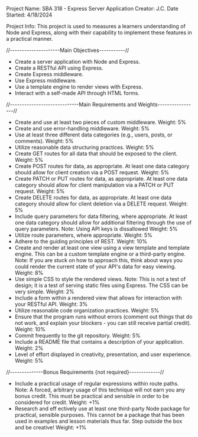 Project Name: SBA 318 - Express Server Application
Creator: J.C.
Date Started: 4/18/2024

Project Info: 
This project is used to measures a learners understanding of Node and Express, along with their capability to implement these features in a practical manner.

//---------------------Main Objectives-----------//
* Create a server application with Node and Express.
* Create a RESTful API using Express.
* Create Express middleware.
* Use Express middleware.
* Use a template engine to render views with Express.
* Interact with a self-made API through HTML forms.

//-----------------------------Main Requirements and Weights-----------------//
* Create and use at least two pieces of custom middleware.
Weight: 5%
* Create and use error-handling middleware.
Weight: 5%
* Use at least three different data categories (e.g., users, posts, or comments).
Weight: 5%
* Utilize reasonable data structuring practices.
Weight: 5%
* Create GET routes for all data that should be exposed to the client.
Weight: 5%
* Create POST routes for data, as appropriate. At least one data category should allow for client creation via a POST request.
Weight: 5%
* Create PATCH or PUT routes for data, as appropriate. At least one data category should allow for client manipulation via a PATCH or PUT request.
Weight: 5%
* Create DELETE routes for data, as appropriate. At least one data category should allow for client deletion via a DELETE request.
Weight: 5%
* Include query parameters for data filtering, where appropriate. At least one data category should allow for additional filtering through the use of query parameters.
Note: Using API keys is dissallowed
Weight: 5%
* Utilize route parameters, where appropriate.
Weight: 5%
* Adhere to the guiding principles of REST.
Weight: 10%
* Create and render at least one view using a view template and template engine. This can be a custom template engine or a third-party engine.
Note: If you are stuck on how to approach this, think about ways you could render the current state of your API's data for easy viewing.
Weight: 8%
* Use simple CSS to style the rendered views.
Note: This is not a test of design; it is a test of serving static files using Express. The CSS can be
very simple.
Weight: 2%
* Include a form within a rendered view that allows for interaction with your RESTful API.
Weight: 3%
* Utilize reasonable code organization practices.
Weight: 5%
* Ensure that the program runs without errors (comment out things that do not work, and explain your blockers - you can still receive partial credit).
Weight: 10%
* Commit frequently to the git repository.
Weight: 5%
* Include a README file that contains a description of your application.
Weight: 2%
* Level of effort displayed in creativity, presentation, and user experience.
Weight: 5%

//--------------Bonus Requirements {not required}-------------//
* Include a practical usage of regular expressions within route paths.
Note: A forced, arbitrary usage of this technique will not earn you any bonus credit. This must be
practical and sensible in order to be considered for credit.
Weight: +1%
* Research and eff ectively use at least one third-party Node package for practical, sensible purposes.
This cannot be a package that has been used in examples and lesson materials thus far. Step outside the box and be creative!
Weight: +1%